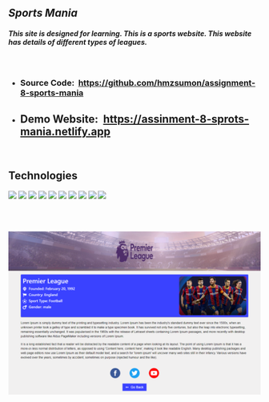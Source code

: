 ## _**Sports Mania**_

##### _This site is designed for learning. This is a sports website. This website has details of different types of leagues._

<br>

- ### **Source Code:**  https://github.com/hmzsumon/assignment-8-sports-mania

- ## **Demo Website:**  https://assinment-8-sprots-mania.netlify.app

<br>

## Technologies

![](https://img.shields.io/static/v1?label=&message=HTML&color=red)
![](https://img.shields.io/static/v1?label=&message=CSS&color=<COLOR>)
![](https://img.shields.io/static/v1?label=&message=JAVASCRIPT&color=yellowgreen)
![](https://img.shields.io/static/v1?label=&message=REACT&color=79D8F7)
![](https://img.shields.io/static/v1?label=&message=MATERIAL-UI&color=orange)
![](https://img.shields.io/static/v1?label=&message=REACT-ICONS&color=SUESS)
![](https://img.shields.io/static/v1?label=STYLED&message=COMPONENTS&color=5D2CA7)
![](https://img.shields.io/static/v1?label=&message=NETLIFY&color=F09B1A)
![](https://img.shields.io/static/v1?label=REACT&message=NODE.JS&color=<COLOR>)
![](https://img.shields.io/static/v1?label=&message=MONGODB&color=DC2626)

<!-- ![](https://img.shields.io/static/v1?label=<LABEL>&message=<MESSAGE>&color=<COLOR>) -->
<br>
<br>

![](/src/images/sports-mania-master.png)
